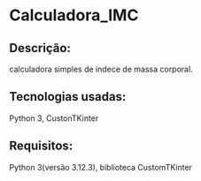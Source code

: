 # Calculadora_IMC

## Descrição:
calculadora simples de indece de massa corporal.

## Tecnologias usadas:
Python 3, CustonTKinter

## Requisitos:
Python 3(versão 3.12.3), biblioteca CustomTKinter
